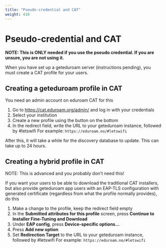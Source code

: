 ```yaml
---
title: "Pseudo-credential and CAT"
weight: 410
---
```


# Pseudo-credential and CAT

**NOTE: This is ONLY needed if you use the pseudo credential. If you are unsure, you are not using it.**

When you have set up a geteduroam server (instructions pending), you must create a CAT profile for your users.

## Creating a geteduroam profile in CAT

You need an admin account on eduroam CAT for this

1. Go to https://cat.eduroam.org/admin/ and log in with your credentials
2. Select your institution
3. Create a new profile using the button on the bottom
4. In the redirect field, write the URL to your geteduroam instance, followed by #letswifi
   For example: `https://eduroam.no/#letswifi`

After this, it will take a while for the discovery database to update.
This can take up to 24 hours.


## Creating a hybrid profile in CAT

NOTE: This is advanced and you probably don't need this!

If you want your users to be able to download the traditional CAT installers, but also provide geteduroam app users with an EAP-TLS configuration with generated certificate (regardless from what the profile normally provides), do this

1. Make a change to the profile, keep the redirect field empty
2. In the **Submitted attributes for this profile** screen, press **Continue to Installer Fine-Tuning and Download**
3. Under **EAP config**, press **Device-specific options...**
4. Press **Add new option**
5. Set **Redirection Target** to the URL to your geteduroam instance, followed by #letswifi
   For example: `https://eduroam.no/#letswifi`
